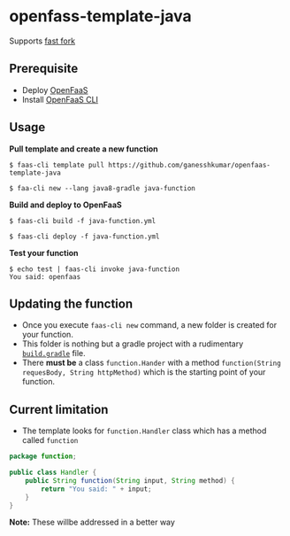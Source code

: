 # openfass-template-java

Supports [fast fork](https://github.com/openfaas/faas/tree/fast_fork/watchdog#optimizing-for-performance)

## Prerequisite
* Deploy [OpenFaaS](https://github.com/openfaas/faas#get-started-with-openfaas)
* Install [OpenFaaS CLI](https://github.com/openfaas/faas-cli#get-started-install-the-cli)

## Usage

**Pull template and create a new function**
```
$ faas-cli template pull https://github.com/ganesshkumar/openfaas-template-java

$ faa-cli new --lang java8-gradle java-function
```
**Build and deploy to OpenFaaS**
```
$ faas-cli build -f java-function.yml

$ faas-cli deploy -f java-function.yml
```
**Test your function**
```
$ echo test | faas-cli invoke java-function
You said: openfaas
```

## Updating the function
* Once you execute `faas-cli new` command, a new folder is created for your function.
* This folder is nothing but a gradle project with a rudimentary [`build.gradle`](https://github.com/ganesshkumar/openfaas-template-java/blob/master/template/java8-gradle/function/build.gradle) file.
* There **must be** a class `function.Hander` with a method `function(String requesBody, String httpMethod)` which is the starting point of your function.

## Current limitation
* The template looks for `function.Handler` class which has a method called `function`
```java
package function;

public class Handler {
    public String function(String input, String method) {
        return "You said: " + input;
    }
}
```

**Note:** These willbe addressed in a better way

